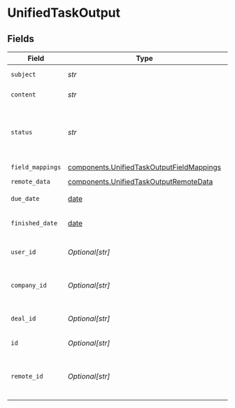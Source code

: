 # UnifiedTaskOutput


## Fields

| Field                                                                                                  | Type                                                                                                   | Required                                                                                               | Description                                                                                            |
| ------------------------------------------------------------------------------------------------------ | ------------------------------------------------------------------------------------------------------ | ------------------------------------------------------------------------------------------------------ | ------------------------------------------------------------------------------------------------------ |
| `subject`                                                                                              | *str*                                                                                                  | :heavy_check_mark:                                                                                     | The subject of the task                                                                                |
| `content`                                                                                              | *str*                                                                                                  | :heavy_check_mark:                                                                                     | The content of the task                                                                                |
| `status`                                                                                               | *str*                                                                                                  | :heavy_check_mark:                                                                                     | The status of the task. Authorized values are PENDING, COMPLETED.                                      |
| `field_mappings`                                                                                       | [components.UnifiedTaskOutputFieldMappings](../../models/components/unifiedtaskoutputfieldmappings.md) | :heavy_check_mark:                                                                                     | N/A                                                                                                    |
| `remote_data`                                                                                          | [components.UnifiedTaskOutputRemoteData](../../models/components/unifiedtaskoutputremotedata.md)       | :heavy_check_mark:                                                                                     | N/A                                                                                                    |
| `due_date`                                                                                             | [date](https://docs.python.org/3/library/datetime.html#date-objects)                                   | :heavy_minus_sign:                                                                                     | The due date of the task                                                                               |
| `finished_date`                                                                                        | [date](https://docs.python.org/3/library/datetime.html#date-objects)                                   | :heavy_minus_sign:                                                                                     | The finished date of the task                                                                          |
| `user_id`                                                                                              | *Optional[str]*                                                                                        | :heavy_minus_sign:                                                                                     | The uuid of the user tied to the task                                                                  |
| `company_id`                                                                                           | *Optional[str]*                                                                                        | :heavy_minus_sign:                                                                                     | The uuid fo the company tied to the task                                                               |
| `deal_id`                                                                                              | *Optional[str]*                                                                                        | :heavy_minus_sign:                                                                                     | The uuid of the deal tied to the task                                                                  |
| `id`                                                                                                   | *Optional[str]*                                                                                        | :heavy_minus_sign:                                                                                     | The uuid of the task                                                                                   |
| `remote_id`                                                                                            | *Optional[str]*                                                                                        | :heavy_minus_sign:                                                                                     | The id of the task in the context of the Crm 3rd Party                                                 |